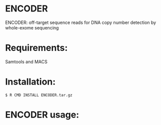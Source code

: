 ENCODER
=======

ENCODER: off-target sequence reads for DNA copy number detection by whole-exome sequencing


# Requirements:

Samtools and MACS


# Installation:

`$ R CMD INSTALL ENCODER.tar.gz`



# ENCODER usage:








